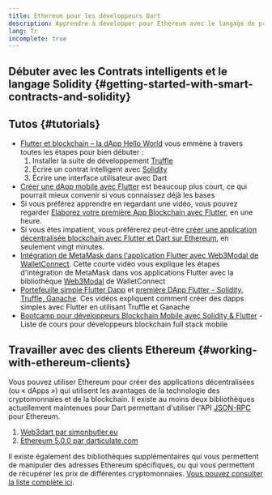 ```yaml
---
title: Ethereum pour les développeurs Dart
description: Apprendre à développer pour Ethereum avec le langage de programmation Dart
lang: fr
incomplete: true
---
```


## Débuter avec les Contrats intelligents et le langage Solidity {#getting-started-with-smart-contracts-and-solidity}

## Tutos {#tutorials}

- [Flutter et blockchain – la dApp Hello World](https://www.geeksforgeeks.org/flutter-and-blockchain-hello-world-dapp/) vous emmène à travers toutes les étapes pour bien débuter :
  1.  Installer la suite de développement [Truffle](https://www.trufflesuite.com/)
  2.  Écrire un contrat intelligent avec [Solidity](https://soliditylang.org/)
  3.  Écrire une interface utilisateur avec Dart
- [Créer une dApp mobile avec Flutter](https://medium.com/dash-community/building-a-mobile-dapp-with-flutter-be945c80315a) est beaucoup plus court, ce qui pourrait mieux convenir si vous connaissez déjà les bases
- Si vous préférez apprendre en regardant une vidéo, vous pouvez regarder [Elaborez votre première App Blockchain avec Flutter](https://www.youtube.com/watch?v=3Eeh3pJ6PeA), en une heure.
- Si vous êtes impatient, vous préférerez peut-être [créer une application décentralisée blockchain avec Flutter et Dart sur Ethereum](https://www.youtube.com/watch?v=jaMFEOCq_1s), en seulement vingt minutes.
- [Intégration de MetaMask dans l'application Flutter avec Web3Modal de WalletConnect](https://www.youtube.com/watch?v=v_M2buHCpc4). Cette courte vidéo vous explique les étapes d'intégration de MetaMask dans vos applications Flutter avec la bibliothèque [Web3Modal](https://pub.dev/packages/web3modal_flutter) de WalletConnect
- [Portefeuille simple Flutter Dapp](https://youtu.be/JMfIBpuAhKA) et [première DApp Flutter - Solidity, Truffle, Ganache](https://youtu.be/bHw2gQZxJ_s). Ces vidéos expliquent comment créer des dapps simples avec Flutter en utilisant Truffle et Ganache
- [Bootcamp pour développeurs Blockchain Mobile avec Solidity & Flutter](https://youtube.com/playlist?list=PL4V4Unlk5luhQ26ERO6hWEbcUwHDSSmVH) - Liste de cours pour développeurs blockchain full stack mobile

## Travailler avec des clients Ethereum {#working-with-ethereum-clients}

Vous pouvez utiliser Ethereum pour créer des applications décentralisées (ou « dApps ») qui utilisent les avantages de la technologie des cryptomonnaies et de la blockchain. Il existe au moins deux bibliothèques actuellement maintenues pour Dart permettant d'utiliser l'API [JSON-RPC](/developers/docs/apis/json-rpc/) pour Ethereum.

1. [Web3dart par simonbutler.eu](https://pub.dev/packages/web3dart)
1. [Ethereum 5.0.0 par darticulate.com](https://pub.dev/packages/ethereum)

Il existe également des bibliothèques supplémentaires qui vous permettent de manipuler des adresses Ethereum spécifiques, ou qui vous permettent de récupérer les prix de différentes cryptomonnaies. [Vous pouvez consulter la liste complète ici](https://pub.dev/dart/packages?q=ethereum).
